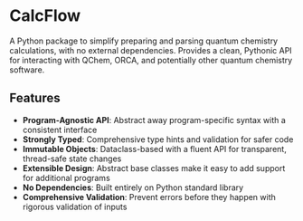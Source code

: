 # CalcFlow

A Python package to simplify preparing and parsing quantum chemistry calculations, with no external dependencies. Provides a clean, Pythonic API for interacting with QChem, ORCA, and potentially other quantum chemistry software.

## Features

- **Program-Agnostic API**: Abstract away program-specific syntax with a consistent interface
- **Strongly Typed**: Comprehensive type hints and validation for safer code
- **Immutable Objects**: Dataclass-based with a fluent API for transparent, thread-safe state changes
- **Extensible Design**: Abstract base classes make it easy to add support for additional programs
- **No Dependencies**: Built entirely on Python standard library
- **Comprehensive Validation**: Prevent errors before they happen with rigorous validation of inputs


